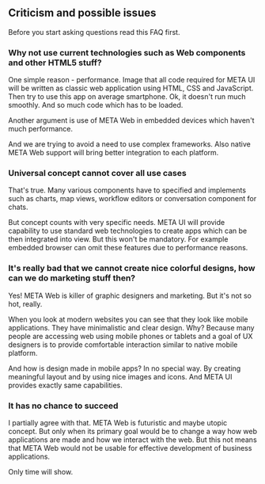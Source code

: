 ## Criticism and possible issues

Before you start asking questions read this FAQ first.

### Why not use current technologies such as Web components and other HTML5 stuff?

One simple reason - performance. Image that all code required for META UI will be written as classic web application using HTML, CSS and JavaScript. Then try to use this app on average smartphone. Ok, it doesn't run much smoothly. And so much code which has to be loaded.

Another argument is use of META Web in embedded devices which haven't much performance.

And we are trying to avoid a need to use complex frameworks. Also native META Web support will bring better integration to each platform.

### Universal concept cannot cover all use cases

That's true. Many various components have to specified and implements such as charts, map views, workflow editors or conversation component for chats.

But concept counts with very specific needs. META UI will provide capability to use standard web technologies to create apps which can be then integrated into view. But this won't be mandatory. For example embedded browser can omit these features due to performance reasons.

### It's really bad that we cannot create nice colorful designs, how can we do marketing stuff then?

Yes! META Web is killer of graphic designers and marketing. But it's not so hot, really.

When you look at modern websites you can see that they look like mobile applications. They have minimalistic and clear design. Why? Because many people are accessing web using mobile phones or tablets and a goal of UX designers is to provide comfortable interaction similar to native mobile platform.

And how is design made in mobile apps? In no special way. By creating meaningful layout and by using nice images and icons. And META UI provides exactly same capabilities.

### It has no chance to succeed

I partially agree with that. META Web is futuristic and maybe utopic concept. But only when its primary goal would be to change a way how web applications are made and how we interact with the web. But this not means that META Web would not be usable for effective development of business applications.

Only time will show.